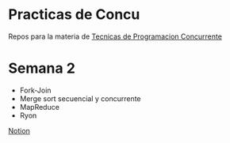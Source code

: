 # Practicas de Concu

Repos para la materia de [Tecnicas de Programacion Concurrente](https://concurrentes-fiuba.github.io/clases.html)

# Semana 2

- Fork-Join
- Merge sort secuencial y concurrente
- MapReduce
- Ryon

[Notion](https://mis-notas.notion.site/Semana-2-957fcb9d53d44745955245e8e3806521?pvs=4)